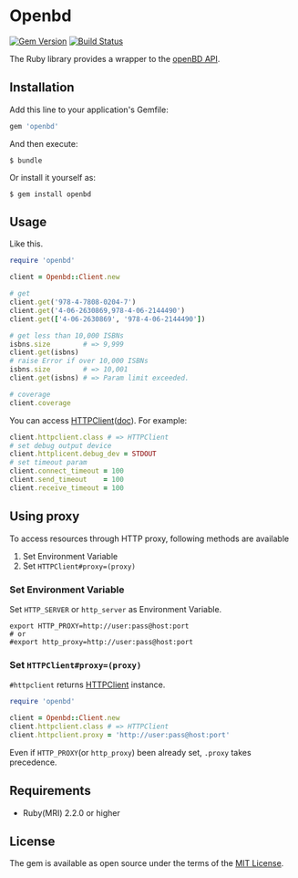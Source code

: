 # Openbd

[![Gem Version](https://badge.fury.io/rb/openbd.svg)](https://badge.fury.io/rb/openbd) [![Build Status](https://travis-ci.org/kyoshidajp/openbd.svg?branch=master)](https://travis-ci.org/kyoshidajp/openbd)

The Ruby library provides a wrapper to the [openBD API](https://openbd.jp/).

## Installation

Add this line to your application's Gemfile:

```ruby
gem 'openbd'
```

And then execute:

    $ bundle

Or install it yourself as:

    $ gem install openbd

## Usage

Like this.

```rb
require 'openbd'

client = Openbd::Client.new

# get
client.get('978-4-7808-0204-7')
client.get('4-06-2630869,978-4-06-2144490')
client.get(['4-06-2630869', '978-4-06-2144490'])

# get less than 10,000 ISBNs 
isbns.size        # => 9,999
client.get(isbns)
# raise Error if over 10,000 ISBNs
isbns.size        # => 10,001
client.get(isbns) # => Param limit exceeded.

# coverage
client.coverage
```

You can access [HTTPClient](https://github.com/nahi/httpclient)([doc](http://www.rubydoc.info/gems/httpclient/HTTPClient)). For example:

```rb
client.httpclient.class # => HTTPClient
# set debug output device
client.httplicent.debug_dev = STDOUT
# set timeout param
client.connect_timeout = 100
client.send_timeout    = 100
client.receive_timeout = 100
```

## Using proxy

To access resources through HTTP proxy, following methods are available

1. Set Environment Variable
1. Set `HTTPClient#proxy=(proxy)`

### Set Environment Variable

Set `HTTP_SERVER` or `http_server` as Environment Variable.

```
export HTTP_PROXY=http://user:pass@host:port
# or
#export http_proxy=http://user:pass@host:port
```

### Set `HTTPClient#proxy=(proxy)`

`#httpclient` returns [HTTPClient](http://www.rubydoc.info/gems/httpclient/HTTPClient) instance. 

```rb
require 'openbd'

client = Openbd::Client.new
client.httpclient.class # => HTTPClient
client.httpclient.proxy = 'http://user:pass@host:port'
```

Even if `HTTP_PROXY`(or `http_proxy`) been already set, `.proxy` takes precedence.

## Requirements

- Ruby(MRI) 2.2.0 or higher

## License

The gem is available as open source under the terms of the [MIT License](http://opensource.org/licenses/MIT).

